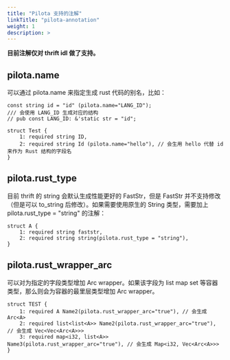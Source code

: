 ```yaml
---
title: "Pilota 支持的注解"
linkTitle: "pilota-annotation"
weight: 1
description: >
---
```


**目前注解仅对 thrift idl 做了支持。**

## pilota.name

可以通过 pilota.name 来指定生成 rust 代码的别名，比如：

```thrift
const string id = "id" (pilota.name="LANG_ID");
/// 会使用 LANG_ID 生成对应的结构
// pub const LANG_ID: &'static str = "id";

struct Test {
    1: required string ID,
    2: required string Id (pilota.name="hello"), // 会生用 hello 代替 id 来作为 Rust 结构的字段名
}
```

## pilota.rust_type

目前 thrift 的 string 会默认生成性能更好的 FastStr，但是 FastStr 并不支持修改（但是可以 to_string 后修改）。如果需要使用原生的 String 类型，需要加上 pilota.rust_type = "string" 的注解：

```thrift
struct A {
    1: required string faststr,
    2: required string string(pilota.rust_type = "string"),
}
```

## pilota.rust_wrapper_arc

可以对为指定的字段类型增加 Arc wrapper。如果该字段为 list map set 等容器类型，那么则会为容器的最里层类型增加 Arc wrapper。

```thrift
struct TEST {
    1: required A Name2(pilota.rust_wrapper_arc="true"), // 会生成 Arc<A>
    2: required list<list<A>> Name2(pilota.rust_wrapper_arc="true"), // 会生成 Vec<Vec<Arc<A>>>
    3: required map<i32, list<A>> Name3(pilota.rust_wrapper_arc="true"), // 会生成 Map<i32, Vec<Arc<A>>>
}
```
